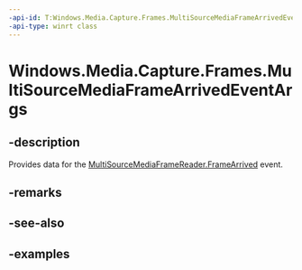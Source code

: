 ```yaml
---
-api-id: T:Windows.Media.Capture.Frames.MultiSourceMediaFrameArrivedEventArgs
-api-type: winrt class
---
```


<!-- Class syntax.
public class MultiSourceMediaFrameArrivedEventArgs 
-->

# Windows.Media.Capture.Frames.MultiSourceMediaFrameArrivedEventArgs

## -description
Provides data for the [MultiSourceMediaFrameReader.FrameArrived](multisourcemediaframereader_framearrived.md) event.

## -remarks


## -see-also

## -examples

